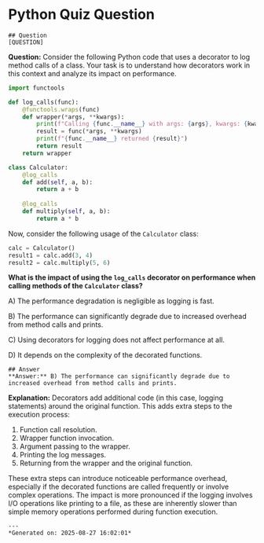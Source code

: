 # Python Quiz Question
    
    ## Question
    [QUESTION]
**Question:** Consider the following Python code that uses a decorator to log method calls of a class. Your task is to understand how decorators work in this context and analyze its impact on performance.

```python
import functools

def log_calls(func):
    @functools.wraps(func)
    def wrapper(*args, **kwargs):
        print(f"Calling {func.__name__} with args: {args}, kwargs: {kwargs}")
        result = func(*args, **kwargs)
        print(f"{func.__name__} returned {result}")
        return result
    return wrapper

class Calculator:
    @log_calls
    def add(self, a, b):
        return a + b
    
    @log_calls
    def multiply(self, a, b):
        return a * b
```

Now, consider the following usage of the `Calculator` class:

```python
calc = Calculator()
result1 = calc.add(3, 4)
result2 = calc.multiply(5, 6)
```

**What is the impact of using the `log_calls` decorator on performance when calling methods of the `Calculator` class?**

A) The performance degradation is negligible as logging is fast.

B) The performance can significantly degrade due to increased overhead from method calls and prints.

C) Using decorators for logging does not affect performance at all.

D) It depends on the complexity of the decorated functions.
    
    ## Answer
    **Answer:** B) The performance can significantly degrade due to increased overhead from method calls and prints.

**Explanation:** Decorators add additional code (in this case, logging statements) around the original function. This adds extra steps to the execution process:
1. Function call resolution.
2. Wrapper function invocation.
3. Argument passing to the wrapper.
4. Printing the log messages.
5. Returning from the wrapper and the original function.

These extra steps can introduce noticeable performance overhead, especially if the decorated functions are called frequently or involve complex operations. The impact is more pronounced if the logging involves I/O operations like printing to a file, as these are inherently slower than simple memory operations performed during function execution.
    
    ---
    *Generated on: 2025-08-27 16:02:01*
    